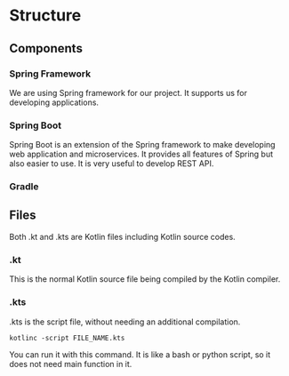 # Structure

## Components
### Spring Framework
We are using Spring framework for our project. It supports us for developing applications.
### Spring Boot
Spring Boot is an extension of the Spring framework to make developing web application and microservices. It provides all features of Spring but also easier to use. It is very useful to develop REST API.
### Gradle


## Files
Both .kt and .kts are Kotlin files including Kotlin source codes.
### .kt
This is the normal Kotlin source file being compiled by the Kotlin compiler.
### .kts
.kts is the script file, without needing an additional compilation.

    kotlinc -script FILE_NAME.kts
    
You can run it with this command. It is like a bash or python script, so it does not need main function in it.
